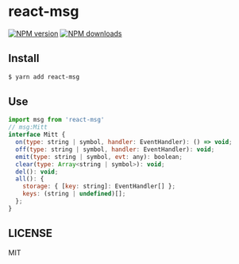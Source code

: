 # react-msg

[![NPM version](https://img.shields.io/npm/v/react-msg.svg?style=flat)](https://npmjs.org/package/react-msg)
[![NPM downloads](http://img.shields.io/npm/dm/react-msg.svg?style=flat)](https://npmjs.org/package/react-msg)

## Install

```bash
$ yarn add react-msg
```

## Use

```jsx
import msg from 'react-msg'
// msg:Mitt
interface Mitt {
  on(type: string | symbol, handler: EventHandler): () => void;
  off(type: string | symbol, handler: EventHandler): void;
  emit(type: string | symbol, evt: any): boolean;
  clear(type: Array<string | symbol>): void;
  del(): void;
  all(): {
    storage: { [key: string]: EventHandler[] };
    keys: (string | undefined)[];
  };
}

```



## LICENSE

MIT
